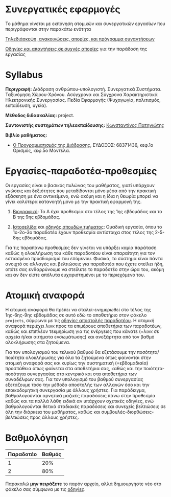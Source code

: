 # Συνεργατικές εφαρμογές

Το μάθημα γίνεται με εκπόνηση ατομικών και συνεργατικών εργασίων που περιγράφονται στην παρακάτω ενότητα

[Τηλεδιάσκεψη, ανακοινώσεις, απορίες, και πρόγραμμα συναντήσεων](https://github.com/courses-ionio/ca/issues)

[Οδηγίες και απαντήσεις σε συχνές απορίες](https://courses-ionio.github.io/help/) για την παράδοση της εργασίας

# Syllabus

**Περιγραφή:** Διάδραση ανθρώπου-υπολογιστή. Συνεργατικά Συστήματα. Ταξινόμηση Χώρου-Χρόνου. Ασύγχρονα και Σύγχρονα Χαρακτηριστικά Ηλεκτρονικής Συνεργασίας. Πεδία Εφαρμογής (Ψυχαγωγία, πολιτισμός, εκπαίδευση, υγεία).

**Μέθοδος διδασκαλίας:** project.

**Συντονιστής συστημάτων τηλεεκπαίδευσης:** [Κωνσταντίνος Πατηνιώτης](https://github.com/c15pati)

**Βιβλίο μαθήματος:** 

* [Ο Προγραμματισμός της Διάδρασης](https://www.mibook.org), ΕΥΔΟΞΟΣ: 68371436, κεφ.1ο Ορισμός, κεφ.5ο Μοντέλα.

# Εργασίες-παραδοτέα-προθεσμίες
Οι εργασίες είναι ο βασικός πυλώνας του μαθήματος, γιατί υπάρχουν γνώσεις και δεξιότητες που μεταδίδονται μόνο μέσα από την πρακτική εξάσκηση με ένα αντικείμενο, ενώ ακόμη και η ίδια η θεωρία μπορεί να γίνει καλύτερα κατανοητή μόνο με την πρακτική εφαρμογή της.

1. [Βιογραφικό](https://courses-ionio.github.io/projects/cv/): Το Α έχει προθεσμία στο τέλος της 1ης εβδομάδας και το Β της 9ης εβδομάδας.

2. [Ιστοσελίδα](https://github.com/ioniodi/sitegr) και [οδηγός σπουδών τμήματος](https://github.com/ioniodi/guide): Ομαδική εργασία, όπου το 1o-2o-3o παραδοτέο έχουν προθεσμία αντίστοιχα στος τέλος της 2-5-8ης εβδομάδας.

Για τις παραπάνω προθεσμίες δεν γίνεται να υπάρξει καμία παράταση καθώς η ολοκλήρωση του κάθε παραδοτέου είναι απαραίτητη για τον εστιασμένο προσδιορισμό του επόμενου. Φυσικά, το σύστημα είναι πάντα ανοιχτό σε αλλαγές και βελτιώσεις για παραδοτέα που έχετε στείλει ήδη, οπότε σας ενθαρρύνουμε να στείλετε το παραδοτέο στην ώρα του, ακόμη και αν δεν είστε απόλυτα ευχαριστημένοι με το περιεχόμενο του. 

# Ατομική αναφορά
Η ατομική αναφορά θα πρέπει να σταλεί-ενημερωθεί στο τέλος της 1ης-6ης-9ης εβδομάδας σε αυτό εδώ το αποθετήριο στον φάκελο `projects`, σύμφωνα με τις [οδηγίες αποστολής παραδοτέου](https://courses-ionio.github.io/help/submit/). Η ατομική αναφορά περιέχει λινκ προς τα επιμέρους αποθετήρια των παραδοτέων, καθώς και επιπλέον τεκμηρίωση για τις ενέργειες που κάνατε (=λινκ σε αρχεία ή/και αιτήματα ενσωμάτωσης) και ανεξάρτητα από τον βαθμό ολοκλήρωσης στα ζητούμενα.

Για τον υπολογισμού του τελικού βαθμού θα εξετάσουμε την ποσότητα/ποιότητα ολοκλήρωσης για όλα τα ζητούμενα όπως φαίνονται στην ατομική αναφορά σας και κυρίως την συστηματική (=εβδομαδιαία) προσπάθεια όπως φαίνεται στα αποθετήρια σας, καθώς και την ποιότητα-ποσότητα συνεργασίας στο κεντρικό και στα αποθετήρια των συναδέλφων σας. Για τον υπολογισμό του βαθμού συνεργασίας εξετάζουμε τόσο την μέθοδο αποστολής των αλλαγών όσο και την εποικοδομητική συνεργασία με άλλους χρήστες. Για παράδειγμα, βαθμολογούνται αρνητικά μαζικές παραδόσεις πάνω στην προθεσμία καθώς και τα πολλά λάθη ειδικά αν υπάρχουν σχετικές οδηγίες, ενώ βαθμολογούνται θετικά σταδιακές παραδόσεις και συνεχείς βελτιώσεις σε όλη την διάρκεια του μαθήματος, καθώς και συμβουλές-διορθώσεις-βελτιώσεις προς άλλους χρήστες.

# Βαθμολόγηση
| Παραδοτέο |	Βαθμός |
| --- | --- |
| 1 | 20% |
| 2 | 80% |

Παρακαλώ **μην πειράξετε** το παρόν αρχείο, αλλά δημιουργήστε νέο στο φάκελο σας σύμφωνα με τις [οδηγίες](https://courses-ionio.github.io/help/guide/).
